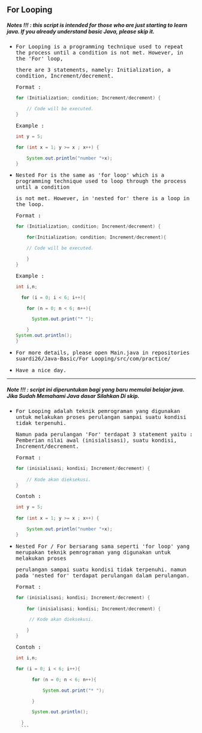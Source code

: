 ## For Looping
##### Notes !!! : this script is intended for those who are just starting to learn java. If you already understand basic Java, please skip it.

- <samp>For Looping is a programming technique used to repeat the process until a condition is not met. However, in the 'For' loop,</samp>

  <samp>there are 3 statements, namely: Initialization, a condition, Increment/decrement.</samp>
  
    <samp>  Format :</samp>
 
    ```java
    for (Initialization; condition; Increment/decrement) {

        // Code will be executed.
    }
    ```
  
    <samp>  Example :</samp>

    ```java
    int y = 5;

    for (int x = 1; y >= x ; x++) {

        System.out.println("number "+x);
    }    
    ```
  
- <samp>Nested For is the same as 'for loop' which is a programming technique used to loop through the process until a condition </samp> 

  <samp>is not met. However, in 'nested for' there is a loop in the loop.</samp>
        
    <samp>  Format :</samp>
    
    ```java
    for (Initialization; condition; Increment/decrement) {

        for(Initialization; condition; Increment/decrement){

        // Code will be executed.

        }
    }
    ```
    
    <samp>  Example :</samp>

    ```java
    int i,n;

      for (i = 0; i < 6; i++){

        for (n = 0; n < 6; n++){

          System.out.print("* ");

        }
    System.out.println();
    }
    ```
      
- <samp>For more details, please open Main.java in repositories suardi26/Java-Basic/For Looping/src/com/practice/</samp>

- <samp>Have a nice day.</samp>

---

##### Note !!! : script ini diperuntukan bagi yang baru memulai belajar java. Jika Sudah Memahami Java dasar Silahkan Di skip.

- <samp>For Looping adalah teknik pemrograman yang digunakan untuk melakukan proses perulangan sampai suatu kondisi tidak terpenuhi.</samp>

  <samp>Namun pada perulangan 'For' terdapat 3 statement yaitu : Pemberian nilai awal (inisialisasi), suatu kondisi, Increment/decrement.</samp>
  
  <samp>  Format :</samp>
 
    ```java
    for (inisialisasi; kondisi; Increment/decrement) {
        
        // Kode akan dieksekusi.
    }
    ```
  
    <samp>  Contoh :</samp>

    ```java
    int y = 5;
        
    for (int x = 1; y >= x ; x++) {

        System.out.println("number "+x);
    } 
    ```
- <samp>Nested For / For bersarang sama seperti 'for loop' yang merupakan teknik pemrograman yang digunakan untuk melakukan proses</samp> 

  <samp>perulangan sampai suatu kondisi tidak terpenuhi. namun pada 'nested for' terdapat perulangan dalam perulangan.</samp>
        
    <samp>  Format :</samp>
    
    ```java
    for (inisialisasi; kondisi; Increment/decrement) {
        
        for (inisialisasi; kondisi; Increment/decrement) {

         // Kode akan dieksekusi.

        }
    }
    ```
    
    <samp>  Contoh :</samp>

    ```java
    int i,n;

    for (i = 0; i < 6; i++){

          for (n = 0; n < 6; n++){

              System.out.print("* ");

          }

          System.out.println();

      }
      ```
